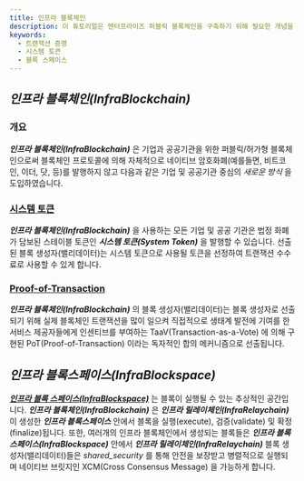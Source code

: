 ```yaml
---
title: 인프라 블록체인
description: 이 튜토리얼은 엔터프라이즈 퍼블릭 블록체인을 구축하기 위해 필요한 개념을 배웁니다.
keywords:
  - 트랜잭션 증명
  - 시스템 토큰
  - 블록 스페이스
---
```


## _**인프라 블록체인(InfraBlockchain)**_ 

### 개요 

_**인프라 블록체인(InfraBlockchain)**_ 은 기업과 공공기관을 위한 퍼블릭/허가형 블록체인으로써 블록체인 프로토콜에 의해 자체적으로 네이티브 암호화폐(예를들면, 비트코인, 이더, 닷, 등)를 발행하지 않고 다음과 같은 기업 및 공공기관 중심의 _새로운 방식_ 을 도입하였습니다. 

### [시스템 토큰](./system-token.md)

_**인프라 블록체인(InfraBlockchain)**_ 을 사용하는 모든 기업 및 공공 기관은 법정 화폐가 담보된 스테이블 토큰인 **_시스템 토큰(System Token)_** 을 발행할 수 있습니다. 선출된 블록 생성자(밸리데이터)는 시스템 토큰으로 사용될 토큰을 선정하여 트랜잭션 수수료로 사용할 수 있게 합니다.

### [Proof-of-Transaction](./proof-of-transaction.md)

_**인프라 블록체인(InfraBlockchain)**_ 의 블록 생성자(밸리데이터)는 블록 생성자로 선출되기 위해 실제 블록체인 트랜잭션을 많이 일으켜 직접적으로 생태계 발전에 기여를 한 서비스 제공자들에게 인센티브를 부여하는 TaaV(Transaction-as-a-Vote) 에 의해 구현된 PoT(Proof-of-Transaction) 이라는 독자적인 합의 메커니즘으로 선출됩니다. 

## _**인프라 블록스페이스(InfraBlockspace)**_

[_**인프라 블록 스페이스(InfraBlockspace)**_](../learn/infra-blockspace.md) 는 블록이 실행될 수 있는 추상적인 공간입니다. _**인프라 블록체인(InfraBlockchain)**_ 은 _**인프라 릴레이체인(InfraRelaychain)**_ 이 생성한 _**인프라 블록스페이스**_ 안에서 블록을 실행(execute), 검증(validate) 및 확정(finalize)됩니다. 또한, 여러개의 인프라 블록체인에서 생성되는 블록들은 _**인프라 블록스페이스(InfraBlockspace)**_ 안에서 _**인프라 릴레이체인(InfraRelaychain)**_ 블록 생성자(밸리데이터)들은 _shared_security_ 를 통해 안전을 보장받고 병렬적으로 실행되며 네이티브 브릿지인 XCM(Cross Consensus Message) 을 가능하게 합니다.